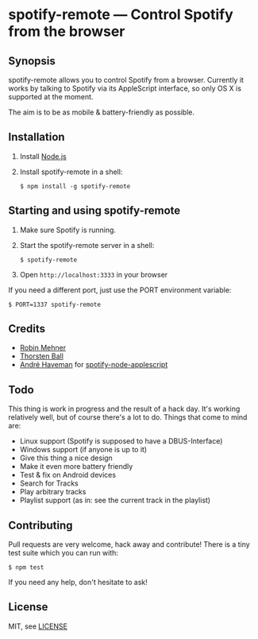 # spotify-remote — Control Spotify from the browser

## Synopsis
spotify-remote allows you to control Spotify from a browser. Currently it works
by talking to Spotify via its AppleScript interface, so only OS X is supported
at the moment.

The aim is to be as mobile & battery-friendly as possible.

## Installation

1. Install [Node.js](http://nodejs.org/)
2. Install spotify-remote in a shell:

    ```
    $ npm install -g spotify-remote
    ```

## Starting and using spotify-remote

1. Make sure Spotify is running.
2. Start the spotify-remote server in a shell:

    ```
    $ spotify-remote
    ```
3. Open `http://localhost:3333` in your browser

If you need a different port, just use the PORT environment variable:

```
$ PORT=1337 spotify-remote
```

## Credits

* [Robin Mehner](http://coding-robin.de)
* [Thorsten Ball](http://thorstenball.github.com)
* [André Haveman](https://github.com/andrehaveman) for [spotify-node-applescript](https://github.com/andrehaveman/spotify-node-applescript)

## Todo

This thing is work in progress and the result of a hack day. It's working relatively
well, but of course there's a lot to do. Things that come to mind are:

* Linux support (Spotify is supposed to have a DBUS-Interface)
* Windows support (if anyone is up to it)
* Give this thing a nice design
* Make it even more battery friendly
* Test & fix on Android devices
* Search for Tracks
* Play arbitrary tracks
* Playlist support (as in: see the current track in the playlist)

## Contributing

Pull requests are very welcome, hack away and contribute! There is a tiny test
suite which you can run with:

```
$ npm test
```

If you need any help, don't hesitate to ask!

## License

MIT, see [LICENSE](LICENSE)
